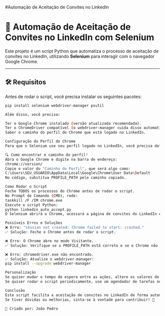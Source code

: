 #Automação de Aceitação de Convites no LinkedIn
# 🚀 Automação de Aceitação de Convites no LinkedIn com Selenium

Este projeto é um script Python que automatiza o processo de aceitação de convites no LinkedIn, utilizando **Selenium** para interagir com o navegador Google Chrome.

---

## 🛠️ **Requisitos**
Antes de rodar o script, você precisa instalar os seguintes pacotes:

```sh
pip install selenium webdriver-manager psutil

Além disso, você precisa:

Ter o Google Chrome instalado (versão atualizada recomendada).
Ter o ChromeDriver compatível (o webdriver-manager cuida disso automaticamente).
Saber o caminho do perfil do Chrome que está logado no LinkedIn.

Configuração do Perfil do Chrome
Para que o Selenium use seu perfil logado no LinkedIn, você precisa definir o caminho correto do perfil do Chrome no código.

🔍 Como encontrar o caminho do perfil?
Abra o Google Chrome e digite na barra de endereço:
chrome://version/
Copie o valor do "Caminho do Perfil", que será algo como:
C:\Users\SEU_USUARIO\AppData\Local\Google\Chrome\User Data\Default
No código, substitua PROFILE_PATH pelo caminho copiado.

Como Rodar o Script
Feche TODOS os processos do Chrome antes de rodar o script.
No Prompt de Comando (CMD), rode:
taskkill /F /IM chrome.exe
Execute o script Python:
python linkedin_auto_accept.py
O Selenium abrirá o Chrome, acessará a página de convites do LinkedIn e aceitará automaticamente todas as solicitações pendentes.

Possíveis Erros e Soluções
❌ Erro: "session not created: Chrome failed to start: crashed."
✅ Solução: Feche o Chrome antes de rodar o script.

❌ Erro: O Chrome abre no modo Visitante.
✅ Solução: Verifique se o PROFILE_PATH está correto e se o Chrome não está rodando antes da execução.

❌ Erro: chromedriver.exe não encontrado.
✅ Solução: Atualize o webdriver-manager:
pip install --upgrade webdriver-manager

Personalização
Se quiser mudar o tempo de espera entre as ações, altere os valores de time.sleep(5).
Se quiser rodar o script periodicamente, use um agendador de tarefas no Windows ou cron jobs no Linux.

Conclusão
Este script facilita a aceitação de convites no LinkedIn de forma automática, poupando tempo e evitando ações repetitivas.
Se tiver dúvidas ou melhorias, sinta-se à vontade para contribuir! 🚀

📝 Criado por: João Pedro


